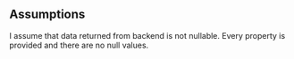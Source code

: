 ## Assumptions

I assume that data returned from backend is not nullable. 
Every property is provided and there are no null values.